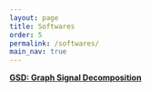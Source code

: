 ```yaml
---
layout: page
title: Softwares
order: 5
permalink: /softwares/
main_nav: true
---
```


[<U>**GSD: Graph Signal Decomposition**</U>][GSD]


[GSD]: https://cran.r-project.org/web/packages/GSD/index.html
